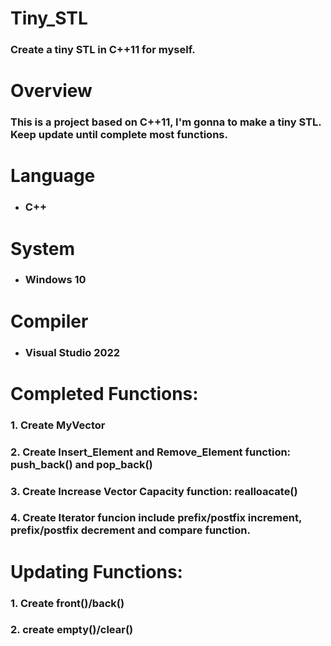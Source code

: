 # Tiny_STL
### Create a tiny STL in C++11 for myself.

# Overview
### This is a project based on C++11, I'm gonna to make a tiny STL. Keep update until complete most functions.

# Language
* ### C++

# System
* ### Windows 10

# Compiler
* ### Visual Studio 2022

# Completed Functions:
### 1. Create MyVector
### 2. Create Insert_Element and Remove_Element function: push_back() and pop_back()
### 3. Create Increase Vector Capacity function: realloacate()
### 4. Create Iterator funcion include prefix/postfix increment, prefix/postfix decrement and compare function.


# Updating Functions:
### 1. Create front()/back()
### 2. create empty()/clear()

